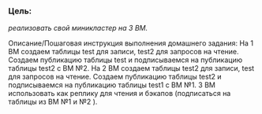 ### Цель:
*реализовать свой миникластер на 3 ВМ.*

Описание/Пошаговая инструкция выполнения домашнего задания:
На 1 ВМ создаем таблицы test для записи, test2 для запросов на чтение.
Создаем публикацию таблицы test и подписываемся на публикацию таблицы test2 с ВМ №2.
На 2 ВМ создаем таблицы test2 для записи, test для запросов на чтение.
Создаем публикацию таблицы test2 и подписываемся на публикацию таблицы test1 с ВМ №1.
3 ВМ использовать как реплику для чтения и бэкапов (подписаться на таблицы из ВМ №1 и №2 ).
